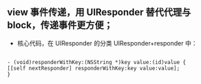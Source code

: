 ## view 事件传递，用 UIResponder 替代代理与block，传递事件更方便；

- 核心代码，在 UIResponder 的分类 UIResponder+responder 中：


```

- (void)responderWithKey:(NSString *)key value:(id)value {
[[self nextResponder] responderWithKey:key value:value];
}

```
